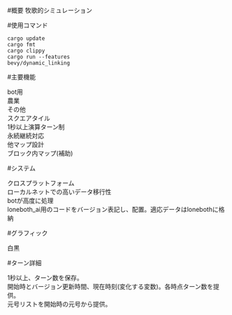 #概要 牧歌的シミュレーション

#使用コマンド

<code>cargo update</code><br />
<code>cargo fmt</code><br />
<code>cargo clippy</code><br />
<code>cargo run --features bevy/dynamic_linking</code><br />

#主要機能

bot用<br /> 農業<br /> その他<br /> スクエアタイル<br />
1秒以上演算ターン制<br /> 永続継続対応<br /> 他マップ設計<br />
ブロック内マップ(補助)<br />

#システム

クロスプラットフォーム<br /> ローカルネットでの高いデータ移行性<br />
botが高度に処理<br />
loneboth_ai用のコードをバージョン表記し、配置。適応データはlonebothに格納<br />

#グラフィック

白黒<br />

#ターン詳細

1秒以上、ターン数を保存。<br />
開始時とバージョン更新時間、現在時刻(変化する変数)。各時点ターン数を提供。<br />
元号リストを開始時の元号から提供。<br />
